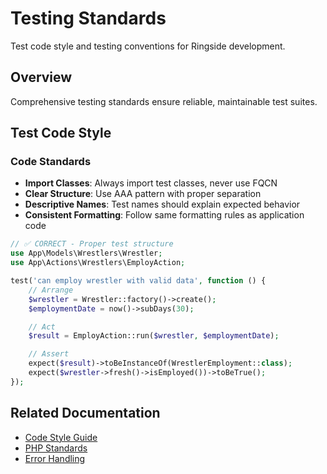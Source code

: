 # Testing Standards

Test code style and testing conventions for Ringside development.

## Overview

Comprehensive testing standards ensure reliable, maintainable test suites.

## Test Code Style

### Code Standards
- **Import Classes**: Always import test classes, never use FQCN
- **Clear Structure**: Use AAA pattern with proper separation
- **Descriptive Names**: Test names should explain expected behavior
- **Consistent Formatting**: Follow same formatting rules as application code

```php
// ✅ CORRECT - Proper test structure
use App\Models\Wrestlers\Wrestler;
use App\Actions\Wrestlers\EmployAction;

test('can employ wrestler with valid data', function () {
    // Arrange
    $wrestler = Wrestler::factory()->create();
    $employmentDate = now()->subDays(30);

    // Act
    $result = EmployAction::run($wrestler, $employmentDate);

    // Assert
    expect($result)->toBeInstanceOf(WrestlerEmployment::class);
    expect($wrestler->fresh()->isEmployed())->toBeTrue();
});
```

## Related Documentation
- [Code Style Guide](code-style.md)
- [PHP Standards](php.md)
- [Error Handling](error-handling.md)
